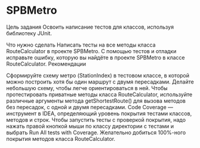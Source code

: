 # SPBMetro
Цель задания
Освоить написание тестов для классов, используя библиотеку JUnit.

Что нужно сделать
Написать тесты на все методы класса RouteCalculator в проекте SPBMetro.
С помощью тестов и отладки исправьте ошибку, которую вы найдёте в проекте SPBMetro в классе RouteCalculator.
Рекомендации

Сформируйте схему метро (StationIndex) в тестовом классе, в которой можно построить хотя бы один маршрут с двумя пересадками. Делайте небольшую схему, чтобы легче ориентироваться в ней.
Чтобы протестировать приватные методы класса RouteCalculator, используйте различные аргументы метода getShortestRoute() для вызова методов без пересадок, с одной и двумя пересадками.
Code Coverage — инструмент в IDEA, определяющий уровень покрытия тестами классов, методов и строк. Чтобы запустить тесты с проверкой покрытия, надо нажать правой кнопкой мыши по классу директории с тестами и выбрать Run All tests with Coverage. Желательно добиться 100%-ного покрытия методов класса RouteCalculator.
